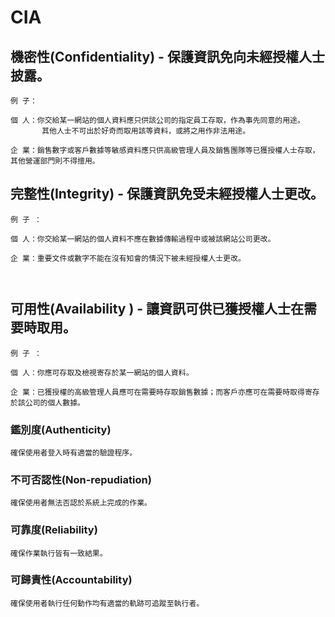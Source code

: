 # CIA

## 機密性(Confidentiality) - 保護資訊免向未經授權人士披露。
```
例 子：

個 人：你交給某一網站的個人資料應只供該公司的指定員工存取，作為事先同意的用途。
       其他人士不可出於好奇而取用該等資料，或將之用作非法用途。

企 業：銷售數字或客戶數據等敏感資料應只供高級管理人員及銷售團隊等已獲授權人士存取，其他營運部門則不得擅用。

```
## 完整性(Integrity) - 保護資訊免受未經授權人士更改。
```
例 子 ：

個 人：你交給某一網站的個人資料不應在數據傳輸過程中或被該網站公司更改。
 	 
企 業：重要文件或數字不能在沒有知會的情況下被未經授權人士更改。



```
## 可用性(Availability ) - 讓資訊可供已獲授權人士在需要時取用。
```
例 子 ：

個 人：你應可存取及檢視寄存於某一網站的個人資料。
 	 
企 業：已獲授權的高級管理人員應可在需要時存取銷售數據；而客戶亦應可在需要時取得寄存於該公司的個人數據。
```
### 鑑別度(Authenticity)
```
確保使用者登入時有適當的驗證程序。
```

### 不可否認性(Non-repudiation)
```
確保使用者無法否認於系統上完成的作業。
```

### 可靠度(Reliability)
```
確保作業執行皆有一致結果。
```

### 可歸責性(Accountability)
```
確保使用者執行任何動作均有適當的軌跡可追蹤至執行者。
```
